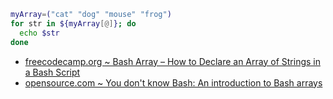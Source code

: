 ```sh
myArray=("cat" "dog" "mouse" "frog")
for str in ${myArray[@]}; do
  echo $str
done
```

- [freecodecamp.org ~ Bash Array – How to Declare an Array of Strings in a Bash Script](https://www.freecodecamp.org/news/bash-array-how-to-declare-an-array-of-strings-in-a-bash-script/)
- [opensource.com ~ You don't know Bash: An introduction to Bash arrays](https://opensource.com/article/18/5/you-dont-know-bash-intro-bash-arrays)
